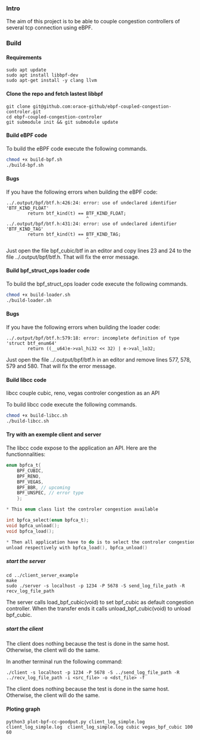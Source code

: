 ### Intro

The aim of this project is to be able to couple congestion controllers of several tcp connection using eBPF. 

### Build

#### Requirements

```
sudo apt update
sudo apt install libbpf-dev
sudo apt-get install -y clang llvm  
```
#### Clone the repo and fetch lastest libbpf

```
git clone git@github.com:orace-github/ebpf-coupled-congestion-controler.git
cd ebpf-coupled-congestion-controler
git submodule init && git submodule update
```

#### Build eBPF code

To build the eBPF code execute the following commands.

```Bash
chmod +x build-bpf.sh
./build-bpf.sh
```

#### Bugs

If you have the following errors when building the eBPF code:

```
../.output/bpf/btf.h:426:24: error: use of undeclared identifier 'BTF_KIND_FLOAT'
        return btf_kind(t) == BTF_KIND_FLOAT;
                              ^
../.output/bpf/btf.h:431:24: error: use of undeclared identifier 'BTF_KIND_TAG'
        return btf_kind(t) == BTF_KIND_TAG;
                              ^

```

Just open the file bpf_cubic/btf in an editor and copy lines 23 and 24 to the file ../.output/bpf/btf.h. 
That will fix the error message.

#### Build bpf_struct_ops loader code

To build the bpf_struct_ops loader code execute the following commands.

```Bash
chmod +x build-loader.sh
./build-loader.sh
```

#### Bugs

If you have the following errors when building the loader code:

```
../.output/bpf/btf.h:579:18: error: incomplete definition of type 'struct btf_enum64'
        return ((__u64)e->val_hi32 << 32) | e->val_lo32;

```

Just open the file ../.output/bpf/btf.h in an editor and remove lines 577, 578, 579 and 580.
That will fix the error message.

#### Build libcc code

libcc couple cubic, reno, vegas controler congestion as an API

To build libcc code execute the following commands.

```Bash
chmod +x build-libcc.sh
./build-libcc.sh
```

#### Try with an exemple client and server

The libcc code expose to the application an API. Here are the functionnalities:

```C
enum bpfca_t{
    BPF_CUBIC,
    BPF_RENO,
    BPF_VEGAS,
    BPF_BBR, // upcoming
    BPF_UNSPEC, // error type
    };

* This enum class list the controler congestion available

int bpfca_select(enum bpfca_t);
void bpfca_unload();
void bpfca_load();

* Then all application have to do is to select the controler congestion with enum bpfca_t type, load and
unload respectively with bpfca_load(), bpfca_unload()
```

##### start the server

```
cd ../client_server_example
make
sudo ./server -s localhost -p 1234 -P 5678 -S send_log_file_path -R recv_log_file_path
```
The server calls load_bpf_cubic(void) to set bpf_cubic as default congestion controller. When the transfer ends
it calls  unload_bpf_cubic(void) to unload bpf_cubic.

##### start the client

The client does nothing because the test is done in the same host. Otherwise, the client will do the same.

In another terminal run the following command:

```
./client -s localhost -p 1234 -P 5678 -S ../send_log_file_path -R ../recv_log_file_path -i <src_file> -o <dst_file> -f
```

The client does nothing because the test is done in the same host. Otherwise, the client will do the same.

#### Ploting graph

```
python3 plot-bpf-cc-goodput.py client_log_simple.log client_log_simple.log  client_log_simple.log cubic vegas_bpf_cubic 100 60
```
